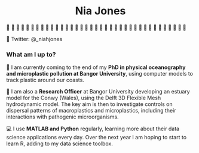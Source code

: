 <h1 align="center"> Nia Jones </h1>

:ocean: :ocean: :ocean: :ocean: :ocean: :ocean: :ocean: :ocean: :ocean: :ocean: :ocean: :ocean: :ocean: :ocean: :ocean: :ocean: :ocean: :ocean: :ocean: :ocean: :ocean: :ocean: :ocean: :ocean: :ocean: :ocean: :ocean: :ocean: :ocean: :ocean: :ocean: :ocean: :ocean: :ocean: :ocean: :ocean: :ocean:

:baby_chick: Twitter: @_niahjones

### What am I up to?

:ocean: I am currently coming to the end of my **PhD in physical oceanography and microplastic pollution at Bangor University**, using computer models to track plastic around our coasts. 

:microbe: I am also a **Research Officer** at Bangor University developing an estuary model for the Conwy (Wales), using the Delft 3D Flexible Mesh hydrodynamic model. The key aim is then to investigate controls on dispersal patterns of macroplastics and microplastics, including their interactions with pathogenic microorganisms.

:computer: I use **MATLAB and Python** regularly, learning more about their data science applications every day. Over the next year I am hoping to start to learn R, adding to my data science toolbox. 

